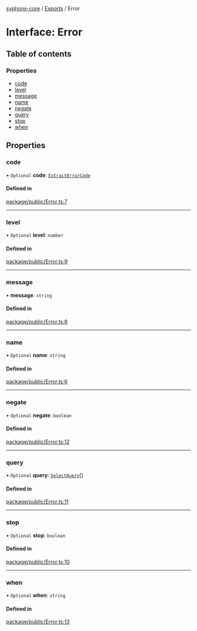 [syphonx-core](../README.md) / [Exports](../modules.md) / Error

# Interface: Error

## Table of contents

### Properties

- [code](Error.md#code)
- [level](Error.md#level)
- [message](Error.md#message)
- [name](Error.md#name)
- [negate](Error.md#negate)
- [query](Error.md#query)
- [stop](Error.md#stop)
- [when](Error.md#when)

## Properties

### code

• `Optional` **code**: [`ExtractErrorCode`](../modules.md#extracterrorcode)

#### Defined in

[package/public/Error.ts:7](https://github.com/dtempx/syphonx-core/blob/1111902/package/public/Error.ts#L7)

___

### level

• `Optional` **level**: `number`

#### Defined in

[package/public/Error.ts:9](https://github.com/dtempx/syphonx-core/blob/1111902/package/public/Error.ts#L9)

___

### message

• **message**: `string`

#### Defined in

[package/public/Error.ts:8](https://github.com/dtempx/syphonx-core/blob/1111902/package/public/Error.ts#L8)

___

### name

• `Optional` **name**: `string`

#### Defined in

[package/public/Error.ts:6](https://github.com/dtempx/syphonx-core/blob/1111902/package/public/Error.ts#L6)

___

### negate

• `Optional` **negate**: `boolean`

#### Defined in

[package/public/Error.ts:12](https://github.com/dtempx/syphonx-core/blob/1111902/package/public/Error.ts#L12)

___

### query

• `Optional` **query**: [`SelectQuery`](../modules.md#selectquery)[]

#### Defined in

[package/public/Error.ts:11](https://github.com/dtempx/syphonx-core/blob/1111902/package/public/Error.ts#L11)

___

### stop

• `Optional` **stop**: `boolean`

#### Defined in

[package/public/Error.ts:10](https://github.com/dtempx/syphonx-core/blob/1111902/package/public/Error.ts#L10)

___

### when

• `Optional` **when**: `string`

#### Defined in

[package/public/Error.ts:13](https://github.com/dtempx/syphonx-core/blob/1111902/package/public/Error.ts#L13)
